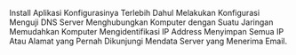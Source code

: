 Install Aplikasi Konfigurasinya Terlebih Dahul
Melakukan Konfigurasi
Menguji DNS Server
Menghubungkan Komputer dengan Suatu Jaringan
Memudahkan Komputer Mengidentifikasi IP Address
Menyimpan Semua IP Atau Alamat yang Pernah Dikunjungi
Mendata Server yang Menerima Email.
